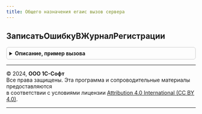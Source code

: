```yaml
---
title: Общего назначения егаис вызов сервера
---
```



## ЗаписатьОшибкуВЖурналРегистрации
<details style="margin: 1em 0; padding: 0.5em; border: 1px solid #ccc; border-radius: 6px;">

<summary style="font-weight: bold; cursor: pointer;">Описание, пример вызова</summary>

```bsl

// Выполняет запись ошибки в журнал регистрации, добавляя имя события ЕГАИС.
//
// Параметры:
//  ТекстОшибки - Строка - текст ошибки.
//
Процедура ЗаписатьОшибкуВЖурналРегистрации(ТекстОшибки) Экспорт
```

Пример вызова
```bsl
ОбщегоНазначенияЕГАИСВызовСервера.ЗаписатьОшибкуВЖурналРегистрации(ТекстОшибки) 
```
</details>

---

© 2024, **ООО 1С-Софт**  
Все права защищены. Эта программа и сопроводительные материалы предоставляются  
в соответствии с условиями лицензии [Attribution 4.0 International (CC BY 4.0)](https://creativecommons.org/licenses/by/4.0/legalcode).

---
